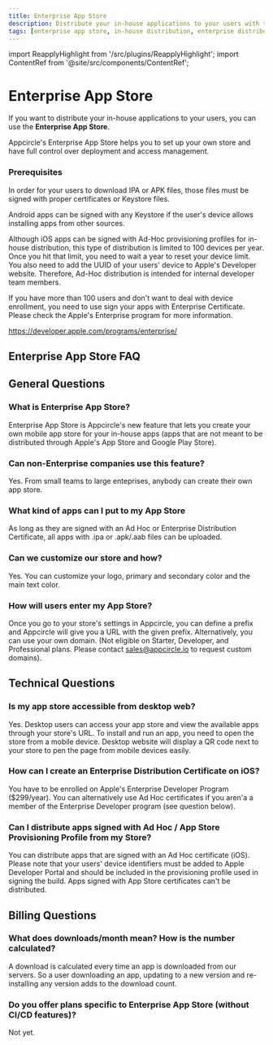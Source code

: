 ```yaml
---
title: Enterprise App Store
description: Distribute your in-house applications to your users with the Enterprise App Store in Appcircle
tags: [enterprise app store, in-house distribution, enterprise distribution, faq]
---
```

import ReapplyHighlight from '/src/plugins/ReapplyHighlight';
import ContentRef from '@site/src/components/ContentRef';

# Enterprise App Store

If you want to distribute your in-house applications to your users, you can use the **Enterprise App Store**.

Appcircle's Enterprise App Store helps you to set up your own store and have full control over deployment and access management.

### Prerequisites

In order for your users to download IPA or APK files, those files must be signed with proper certificates or Keystore files.

Android apps can be signed with any Keystore if the user's device allows installing apps from other sources.

Although iOS apps can be signed with Ad-Hoc provisioning profiles for in-house distribution, this type of distribution is limited to 100 devices per year. Once you hit that limit, you need to wait a year to reset your device limit. You also need to add the UUID of your users' device to Apple's Developer website. Therefore, Ad-Hoc distribution is intended for internal developer team members.

If you have more than 100 users and don't want to deal with device enrollment, you need to use sign your apps with Enterprise Certificate. Please check the Apple's Enterprise program for more information.

https://developer.apple.com/programs/enterprise/

## Enterprise App Store FAQ

## General Questions

### What is Enterprise App Store?

Enterprise App Store is Appcircle's new feature that lets you create your own mobile app store for your in-house apps (apps that are not meant to be distributed through Apple's App Store and Google Play Store).

### Can non-Enterprise companies use this feature?

Yes. From small teams to large enteprises, anybody can create their own app store.

### What kind of apps can I put to my App Store

As long as they are signed with an Ad Hoc or Enterprise Distribution Certificate, all apps with .ipa or .apk/.aab files can be uploaded.

### Can we customize our store and how?

Yes. You can customize your logo, primary and secondary color and the main text color.

### How will users enter my App Store?

Once you go to your store's settings in Appcircle, you can define a prefix and Appcircle will give you a URL with the given prefix. Alternatively, you can use your own domain. (Not eligible on Starter, Developer, and Professional plans. Please contact sales@appcircle.io to request custom domains).

## Technical Questions

### Is my app store accessible from desktop web?

Yes. Desktop users can access your app store and view the available apps through your store's URL. To install and run an app, you need to open the store from a mobile device. Desktop website will display a QR code next to your store to pen the page from mobile devices easily.

### How can I create an Enterprise Distribution Certificate on iOS?

You have to be enrolled on Apple's Enterprise Developer Program ($299/year). You can alternatively use Ad Hoc certificates if you aren'a a member of the Enterprise Developer program (see question below).

### Can I distribute apps signed with Ad Hoc / App Store Provisioning Profile from my Store?

You can distribute apps that are signed with an Ad Hoc certificate (iOS). Please note that your users' device identifiers must be added to Apple Developer Portal and should be included in the provisioning profile used in signing the build. Apps signed with App Store certificates can't be distributed.

## Billing Questions

### What does downloads/month mean? How is the number calculated?

A download is calculated every time an app is downloaded from our servers. So a user downloading an app, updating to a new version and re-installing any version adds to the download count.

### Do you offer plans specific to Enterprise App Store (without CI/CD features)?

Not yet.